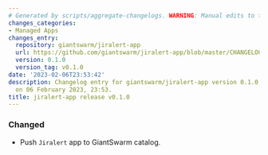 ```yaml
---
# Generated by scripts/aggregate-changelogs. WARNING: Manual edits to this files will be overwritten.
changes_categories:
- Managed Apps
changes_entry:
  repository: giantswarm/jiralert-app
  url: https://github.com/giantswarm/jiralert-app/blob/master/CHANGELOG.md#010---2023-02-06
  version: 0.1.0
  version_tag: v0.1.0
date: '2023-02-06T23:53:42'
description: Changelog entry for giantswarm/jiralert-app version 0.1.0, published
  on 06 February 2023, 23:53.
title: jiralert-app release v0.1.0
---
```


### Changed
- Push `Jiralert` app to GiantSwarm catalog.
